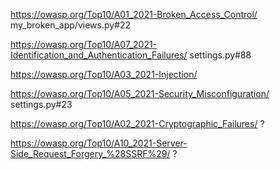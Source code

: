 https://owasp.org/Top10/A01_2021-Broken_Access_Control/ my_broken_app/views.py#22

https://owasp.org/Top10/A07_2021-Identification_and_Authentication_Failures/ settings.py#88

https://owasp.org/Top10/A03_2021-Injection/

https://owasp.org/Top10/A05_2021-Security_Misconfiguration/ settings.py#23




https://owasp.org/Top10/A02_2021-Cryptographic_Failures/ ?

https://owasp.org/Top10/A10_2021-Server-Side_Request_Forgery_%28SSRF%29/ ?